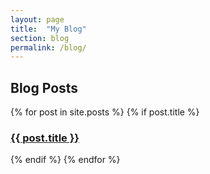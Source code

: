 ```yaml
---
layout: page
title:  "My Blog"
section: blog
permalink: /blog/
---
```


## Blog Posts

{% for post in site.posts %}
  {% if post.title %}
  <h3><a class="page-link" href="{{ post.url | prepend: site.baseurl }}">{{ post.title }}</a></h3>
  {% endif %}
{% endfor %}
